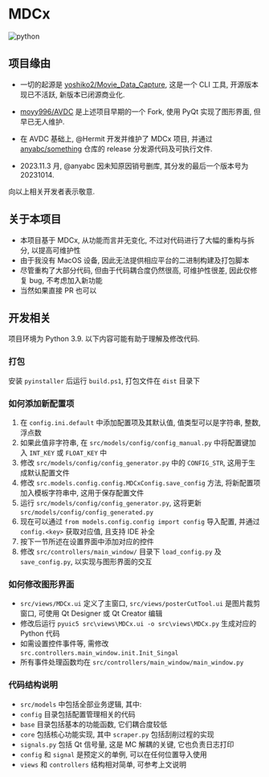 # MDCx

![python](https://img.shields.io/badge/Python-3.9-3776AB.svg?style=flat&logo=python&logoColor=white)

## 项目缘由

* 一切的起源是 [yoshiko2/Movie_Data_Capture](https://github.com/yoshiko2/Movie_Data_Capture), 这是一个 CLI 工具,
  开源版本现已不活跃, 新版本已闭源商业化.

* [moyy996/AVDC](https://github.com/moyy996/AVDC) 是上述项目早期的一个 Fork, 使用 PyQt 实现了图形界面, 但早已无人维护.

* 在 AVDC 基础上, @Hermit 开发并维护了 MDCx 项目,
  并通过 [anyabc/something](https://github.com/anyabc/something/releases) 仓库的 release 分发源代码及可执行文件.

* 2023.11.3 月, @anyabc 因未知原因销号删库, 其分发的最后一个版本号为 20231014.

向以上相关开发者表示敬意.

## 关于本项目

* 本项目基于 MDCx, 从功能而言并无变化, 不过对代码进行了大幅的重构与拆分, 以提高可维护性
* 由于我没有 MacOS 设备, 因此无法提供相应平台的二进制构建及打包脚本
* 尽管重构了大部分代码, 但由于代码耦合度仍然很高, 可维护性很差, 因此仅修复 bug, 不考虑加入新功能
* 当然如果直接 PR 也可以

## 开发相关

项目环境为 Python 3.9. 以下内容可能有助于理解及修改代码.

### 打包

安装 `pyinstaller` 后运行 `build.ps1`, 打包文件在 `dist` 目录下

### 如何添加新配置项

1. 在 `config.ini.default` 中添加配置项及其默认值, 值类型可以是字符串, 整数, 浮点数
2. 如果此值非字符串, 在 `src/models/config/config_manual.py` 中将配置键加入 `INT_KEY` 或 `FLOAT_KEY` 中
3. 修改 `src/models/config/config_generator.py` 中的 `CONFIG_STR`, 这用于生成默认配置文件
4. 修改 `src.models.config.config.MDCxConfig.save_config` 方法, 将新配置项加入模板字符串中, 这用于保存配置文件
5. 运行 `src/models/config/config_generator.py`, 这将更新 `src/models/config/config_generated.py`
6. 现在可以通过 `from models.config.config import config` 导入配置, 并通过 `config.<key>` 获取对应值, 且支持 IDE 补全
7. 按下一节所述在设置界面中添加对应的控件
8. 修改 `src/controllers/main_window/` 目录下 `load_config.py` 及 `save_config.py`, 以实现与图形界面的交互

### 如何修改图形界面

* `src/views/MDCx.ui` 定义了主窗口, `src/views/posterCutTool.ui` 是图片裁剪窗口, 可使用 Qt Designer 或 Qt Creator 编辑
* 修改后运行 `pyuic5 src\views\MDCx.ui -o src\views\MDCx.py` 生成对应的 Python 代码
* 如需设置控件事件等, 需修改 `src.controllers.main_window.init.Init_Singal`
* 所有事件处理函数均在 `src/controllers/main_window/main_window.py`

### 代码结构说明

* `src/models` 中包括全部业务逻辑, 其中:
* `config` 目录包括配置管理相关的代码
* `base` 目录包括基本的功能函数, 它们耦合度较低
* `core` 包括核心功能实现, 其中 `scraper.py` 包括刮削过程的实现
* `signals.py` 包括 Qt 信号量, 这是 MC 解耦的关键, 它也负责日志打印
* `config` 和 `signal` 是预定义的单例, 可以在任何位置导入使用
* `views` 和 `controllers` 结构相对简单, 可参考上文说明
